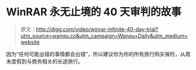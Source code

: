 # WinRAR 永无止境的 40 天审判的故事

> 原文：<http://digg.com/video/winrar-infinite-40-day-trial?utm_source=wanqu.co&utm_campaign=Wanqu+Daily&utm_medium=website>

因为“任何可能出错的事情都会出错”，所以建议你为你的所有旅行购买保险，从周末度假到与商务相关的长途旅行。